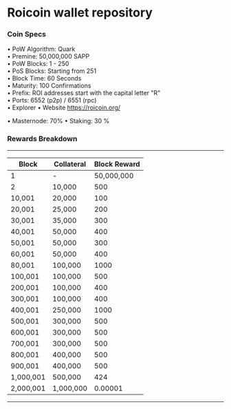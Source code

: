 Roicoin wallet repository
=====================================

### Coin Specs
 
• PoW Algorithm: Quark   
• Premine: 50,000,000 SAPP   
• PoW Blocks: 1 - 250   
• PoS Blocks: Starting from 251   
• Block Time: 60 Seconds    
• Maturity: 100 Confirmations   
• Prefix: ROI addresses start with the capital letter "R"   
• Ports: 6552 (p2p) / 6551 (rpc)   
• Explorer 
• Website https://roicoin.org/

• Masternode: 70%
• Staking: 30 %

### Rewards Breakdown
---
| Block     | Collateral | Block Reward  |
| --------- | ---------- | ------------  | 
| 1         | \-         | 50,000,000    | 
| 2         | 10,000     | 500           | 
| 10,001    | 20,000     | 100           | 
| 20,001    | 25,000     | 200           | 
| 30,001    | 35,000     | 300           | 
| 40,001    | 50,000     | 400           | 
| 50,001    | 50,000     | 300           |
| 60,001    | 50,000     | 400           |
| 80,001    | 100,000    | 1000          |
| 100,001   | 100,000    | 500           |
| 200,001   | 100,000    | 400           |
| 300,001   | 100,000    | 400           |
| 400,001   | 250,000    | 1000          | 
| 500,001   | 300,000    | 500           | 
| 600,001   | 300,000    | 500           |
| 700,001   | 300,000    | 500           |
| 800,001   | 400,000    | 500           |
| 900,001   | 400,000    | 500           |
| 1,000,001 | 500,000    | 424           | 
| 2,000,001 | 1,000,000  | 0.00001       | 

---
